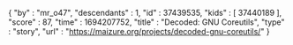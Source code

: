 {
  "by" : "mr_o47",
  "descendants" : 1,
  "id" : 37439535,
  "kids" : [ 37440189 ],
  "score" : 87,
  "time" : 1694207752,
  "title" : "Decoded: GNU Coreutils",
  "type" : "story",
  "url" : "https://maizure.org/projects/decoded-gnu-coreutils/"
}

